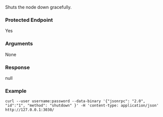Shuts the node down gracefully.

### Protected Endpoint

Yes

### Arguments

None

### Response

null

### Example
```ignore
curl --user username:password --data-binary '{"jsonrpc": "2.0", "id":"1", "method": "shutdown" }' -H 'content-type: application/json' http://127.0.0.1:3030/
```
